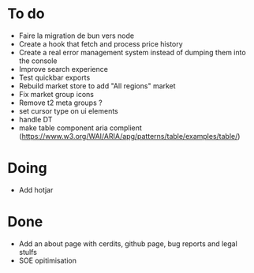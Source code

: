 
# To do

- Faire la migration de bun vers node
- Create a hook that fetch and process price history
- Create a real error management system instead of dumping them into the console
- Improve search experience
- Test quickbar exports
- Rebuild market store to add "All regions" market
- Fix market group icons
- Remove t2 meta groups ?
- set cursor type on ui elements
- handle DT
- make table component aria complient (https://www.w3.org/WAI/ARIA/apg/patterns/table/examples/table/)

# Doing

- Add hotjar

# Done

- Add an about page with cerdits, github page, bug reports and legal stulfs
- SOE opitimisation
